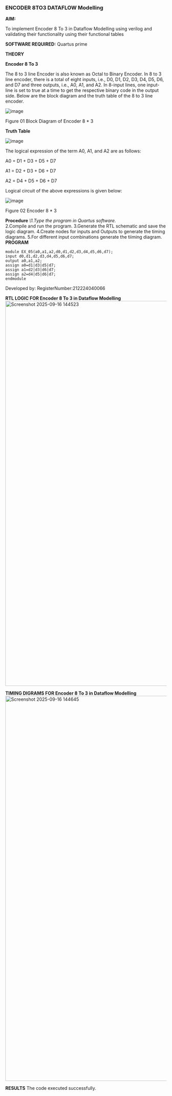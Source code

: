 ### ENCODER 8TO3 DATAFLOW Modelling

**AIM:**

To implement  Encoder 8 To 3 in Dataflow Modelling using verilog and validating their functionality using their functional tables

**SOFTWARE REQUIRED:** Quartus prime

**THEORY**

**Encoder 8 To 3**

The 8 to 3 line Encoder is also known as Octal to Binary Encoder. In 8 to 3 line encoder, there is a total of eight inputs, i.e., D0, D1, D2, D3, D4, D5, D6, and D7 and three outputs, i.e., A0, A1, and A2. In 8-input lines, one input-line is set to true at a time to get the respective binary code in the output side. Below are the block diagram and the truth table of the 8 to 3 line encoder.

![image](https://github.com/naavaneetha/ENCODER8TO3DATAFLOW/assets/154305477/0bc242c1-eb9e-4c47-afe5-30428470efc3)

Figure 01  Block Diagram of Encoder 8 * 3

**Truth Table**

![image](https://github.com/naavaneetha/ENCODER8TO3DATAFLOW/assets/154305477/35496b14-ae6e-4cd1-9abd-d6736b576575)

The logical expression of the term A0, A1, and A2 are as follows:

A0 = D1 + D3 + D5 + D7

A1 = D2 + D3 + D6 + D7

A2 = D4 + D5 + D6 + D7

Logical circuit of the above expressions is given below:

![image](https://github.com/naavaneetha/ENCODER8TO3DATAFLOW/assets/154305477/95acaee6-c873-4c75-89eb-ef09fb158053)

Figure 02  Encoder 8 * 3

**Procedure**
*\1.Type the program in Quartus software.*\
2.Compile and run the program.
3.Generate the RTL schematic and save the logic diagram.
4.Create nodes for inputs and Outputs to generate the timing diagrams.
5.For different input combinations generate the tiiming diagram.
**PROGRAM**
```
module EX_05(a0,a1,a2,d0,d1,d2,d3,d4,d5,d6,d7);
input d0,d1,d2,d3,d4,d5,d6,d7;
output a0,a1,a2;
assign a0=d1|d3|d5|d7;
assign a1=d2|d3|d6|d7;
assign a2=d4|d5|d6|d7;
endmodule
```
Developed by: RegisterNumber:212224040066

**RTL LOGIC FOR Encoder 8 To 3 in Dataflow Modelling**
<img width="1920" height="1200" alt="Screenshot 2025-09-16 144523" src="https://github.com/user-attachments/assets/41f2c439-247f-4f9a-b968-d736db725db0" />

**TIMING DIGRAMS FOR Encoder 8 To 3 in Dataflow Modelling**
<img width="1920" height="1200" alt="Screenshot 2025-09-16 144645" src="https://github.com/user-attachments/assets/fb03ca9f-5a9d-447e-8408-7442fe74b8e3" />

**RESULTS**
The code executed successfully.


